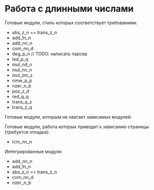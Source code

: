 Работа с длинными числами
=========================

Готовые модули, стиль которых соответствует требованиям:

* abs_z_n == trans_z_n
* add_1n_n
* add_nn_n
* com_nn_d
* deg_p_n // TODO: написать парсер
* led_p_q
* mul_nd_n
* mul_nn_n
* mul_zm_z
* nmw_p_p
* nzer_n_b
* poz_z_d
* red_q_q
* trans_q_z
* trans_z_q

Готовые модули, которым не хватает зависимых модулей:

Готовые модули, работа которых приводит к зависанию страницы (требуется отладка):
* lcm_nn_n

Интегрированные модули:
* add_nn_n
* add_1n_n
* abs_z_n == trans_z_n
* com_nn_d
* nzer_n_b
